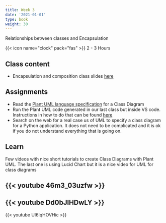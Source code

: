 ```yaml
---
title: Week 3
date: '2021-01-01'
type: book
weight: 30
---
```


Relationships between classes and Encapsulation

<!--more-->

{{< icon name="clock" pack="fas" >}} 2 - 3 Hours

## Class content

- Encapsulation and composition class slides [here](https://docs.google.com/presentation/d/1EHxluyrsUO5fgy0kgzoxXbIliamj5RV7Il009loAfSI/edit?usp=sharing)

## Assignments

- Read the [Plant UML language specification](https://plantuml.com/class-diagram) for a Class Diagram
- Run the Plant UML code generated in our last class but inside VS code. Instructions in how to do that can be found [here](https://marketplace.visualstudio.com/items?itemName=jebbs.plantuml) 
- Search on the web for a real case us of UML to specify a class diagram for a Python application. It does not need to be complicated and it is ok if you do not understand everything that is going on.

## Learn

Few videos with nice short tutorials to create Class Diagrams with Plant UML. The last one is using Lucid Chart but it is a nice video for UML for class diagrams

{{< youtube 46m3_03uzfw >}}
-
{{< youtube Dd0bJlHDwLY >}}
-
{{< youtube UI6lqHOVHic >}}